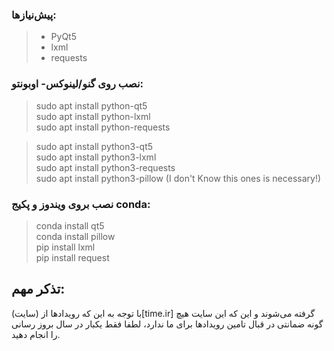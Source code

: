 ### پیش‌نیازها:
> * PyQt5
> * lxml
> * requests  


### نصب روی گنو/لینوکس- اوبونتو:

> sudo apt install python-qt5  
> sudo apt install python-lxml  
> sudo apt install python-requests  


> sudo apt install python3-qt5  
> sudo apt install python3-lxml  
> sudo apt install python3-requests  
> sudo apt install python3-pillow (I don't Know this ones is necessary!)  


### نصب بروی ویندوز و پکیج conda:  
> conda install qt5  
> conda install pillow  
> pip install lxml  
> pip install request  

## تذکر مهم:  
با توجه به این که رویدادها از (سایت)[time.ir] گرفته می‌شوند و این که 
این سایت هیچ گونه ضمانتی در قبال تامین رویدادها برای ما ندارد،
لطفا فقط یکبار در سال بروز رسانی را انجام دهید.